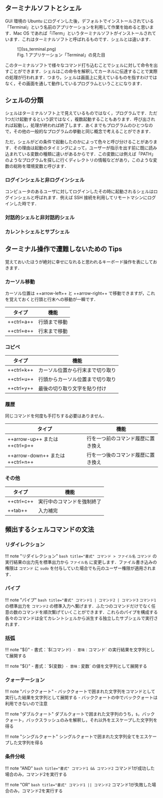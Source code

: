 ## ターミナルソフトとシェル

GUI 環境の Ubuntu にログインした後，デフォルトでインストールされている「Terminal」という名前のアプリケーションを利用して作業を始めると思います．Mac OS であれば「iTerm」というターミナルソフトがインストールされています．これはターミナルソフトと呼ばれるものです．シェルとは違います．

<figure markdown>
  ![](ss_terminal.png)
  <figcaption>Fig. 1 アプリケーション「Terminal」の見た目</figcaption>
</figure>

このターミナルソフトで様々なコマンド打ち込むことでシェルに対して命令を出すことができます．シェルはこの命令を解釈してカーネルに伝達することで実際の処理が行われます．つまり，シェルは画面上に見えているものを指すわけではなく，その画面を通して動作しているプログラムということになります．

## シェルの分類

シェルはターミナルソフト上で見えているものではなく，プログラムです．ただ1つだけ起動するという訳ではなく，複数起動することもあります．呼び出されれば起動し，処理が終われば終了します．あくまでもプログラムのひとつなので，その他の一般的なプログラムの挙動と同じ概念で考えることができます．

ただ，シェルがどの条件で起動したのかによって色々と呼び分けることがあります．その理由は起動のタイミングによって，ユーザーが指示を出す前に既に読み込まれている変数の種類に違いがあるからです．この変数には例えば「PATH」のようなプログラムを探しに行くディレクトリの情報などがあり，このような変数の総称を環境変数と呼びます．

### ログインシェルと非ログインシェル

コンピュータのあるユーザに対してログインしたその時に起動されるシェルはログインシェルと呼ばれます．例えば SSH 接続を利用してリモートマシンにログインした時です．

### 対話的シェルと非対話的シェル

### カレントシェルとサブシェル

## ターミナル操作で遭難しないための Tips

覚えておいたほうが絶対に幸せになれると思われるキーボード操作を表にしておきます．

### カーソル移動

カーソル位置は ++arrow-left++ と ++arrow-right++ で移動できますが，これを覚えておくと行頭と行末への移動が一瞬です．

| タイプ | 機能 |
| --- | --- |
| ++ctrl+a++ | 行頭まで移動 |
| ++ctrl+e++ | 行末まで移動 |

### コピペ

| タイプ | 機能 |
| --- | --- |
| ++ctrl+k++ | カーソル位置から行末まで切り取り |
| ++ctrl+u++ | 行頭からカーソル位置まで切り取り |
| ++ctrl+y++ | 最後の切り取り文字を貼り付け |

### 履歴

同じコマンドを何度も手打ちする必要はありません．

| タイプ | 機能 |
| --- | --- |
| ++arrow-up++ または ++ctrl+p++ | 行を一つ前のコマンド履歴に置き換え |
| ++arrow-down++ または ++ctrl+n++ | 行を一つ後のコマンド履歴に置き換え |

### その他

| タイプ | 機能 |
| --- | --- |
| ++ctrl+c++ | 実行中のコマンドを強制終了 |
| ++tab++ | 入力補完 |


## 頻出するシェルコマンドの文法

### リダイレクション

!!! note "リダイレクション"
    ``` bash title="書式"
    コマンド > ファイル名
    ```
    `コマンド` の実行結果の出力先を標準出力から `ファイル名` に変更します．ファイル書き込みの権限は `コマンド` に `sudo` を付与していた場合でも元のユーザー権限が適用されます．

### パイプ

!!! note "パイプ"
    ``` bash title="書式"
    コマンド1 | コマンド2 | コマンド3
    ```
    `コマンド1` の標準出力を `コマンド2` の標準入力へ繋げます．ふたつのコマンドだけでなく任意の数のコマンドを順次繋げていくことができます．これらのパイプを構成する各々のコマンドは全てカレントシェルから派生する独立したサブシェルで実行されます．

### 括弧

!!! note "$()"
    - 書式：`$(コマンド)`
    - 意味：`コマンド` の実行結果を文字列として展開する

!!! note "${}"
    - 書式：`${変数}`
    - 意味：`変数` の値を文字列として展開する

### クォーテーション

!!! note "バッククォート"
    - バッククォートで囲まれた文字列をコマンドとして実行した結果を文字列として展開する
    - バッククォートの中でバッククォートは利用できないので注意

!!! note "ダブルクォート"
    ダブルクォートで囲まれた文字列のうち，`$`，バッククォート，バックスラッシュのみを解釈し，それ以外をエスケープした文字列を得る

!!! note "シングルクォート"
    シングルクォートで囲まれた文字列全てをエスケープした文字列を得る

### 条件分岐

!!! note "AND"
    ``` bash title="書式"
    コマンド1 && コマンド2
    ```
    コマンド1が成功した場合のみ，コマンド2を実行する

!!! note "OR"
    ``` bash title="書式"
    コマンド1 || コマンド2
    ```
    コマンド1が失敗した場合のみ，コマンド2を実行する